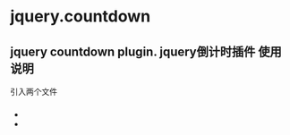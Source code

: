jquery.countdown
================

jquery countdown plugin. jquery倒计时插件
使用说明
---------------
引入两个文件
###
+  <script src='jquery.js'></script>
+  <script src='jquery.transit.js'></script>
